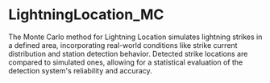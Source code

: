 # LightningLocation_MC
The Monte Carlo method for Lightning Location simulates lightning strikes in a defined area, incorporating real-world conditions like strike current distribution and station detection behavior. Detected strike locations are compared to simulated ones, allowing for a statistical evaluation of the detection system's reliability and accuracy.
